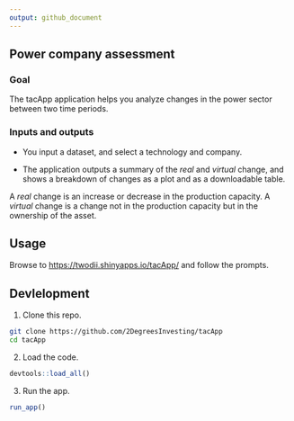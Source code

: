 ```yaml
---
output: github_document
---
```


<!-- README.md is generated from README.Rmd. Please edit that file -->



## Power company assessment

<!-- badges: start -->
<!-- badges: end -->


### Goal

The tacApp application helps you analyze changes in the power sector
between two time periods.

### Inputs and outputs

* You input a dataset, and select a technology and company.

* The application outputs a summary of the _real_ and _virtual_ change, and
shows a breakdown of changes as a plot and as a downloadable table.

A _real_ change is an increase or decrease in the production capacity. A
_virtual_ change is a change not in the production capacity but in the ownership
of the asset.

## Usage

Browse to <https://twodii.shinyapps.io/tacApp/> and follow the prompts.

## Devlelopment

1. Clone this repo.

```bash
git clone https://github.com/2DegreesInvesting/tacApp
cd tacApp
```

2. Load the code.

```r
devtools::load_all()
```

3. Run the app.

```r
run_app()
```
